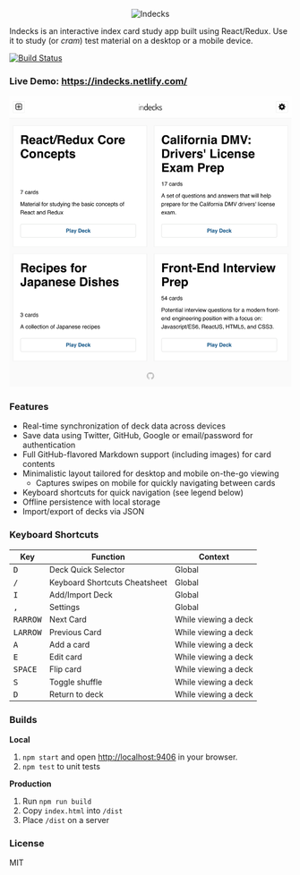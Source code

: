 <p align="center"><img class="center" src="https://yimd.net/images/indecks-logo.png" alt="Indecks"></p>

Indecks is an interactive index card study app built using React/Redux. Use it to study (or _cram_) test material on a desktop or a mobile device.

[![Build Status](https://travis-ci.org/danyim/indecks.svg?branch=master)](https://travis-ci.org/danyim/indecks)

<h3>
  Live Demo: <a href="https://indecks.netlify.com/" target="_blank">https://indecks.netlify.com/</a>
</h3>

![](https://github.com/danyim/indecks/raw/master/screenshot.png)


### Features
- Real-time synchronization of deck data across devices
- Save data using Twitter, GitHub, Google or email/password for authentication
- Full GitHub-flavored Markdown support (including images) for card contents
- Minimalistic layout tailored for desktop and mobile on-the-go viewing
  - Captures swipes on mobile for quickly navigating between cards
- Keyboard shortcuts for quick navigation (see legend below)
- Offline persistence with local storage
- Import/export of decks via JSON

### Keyboard Shortcuts
| Key | Function | Context |
| --- | -------- | ------- |
| <kbd>D</kbd> | Deck Quick Selector | Global |
| <kbd>/</kbd> | Keyboard Shortcuts Cheatsheet | Global |
| <kbd>I</kbd> | Add/Import Deck | Global |
| <kbd>,</kbd> | Settings | Global |
| <kbd>RARROW</kbd> | Next Card | While viewing a deck |
| <kbd>LARROW</kbd> | Previous Card | While viewing a deck |
| <kbd>A</kbd> | Add a card | While viewing a deck |
| <kbd>E</kbd> | Edit card | While viewing a deck |
| <kbd>SPACE</kbd> | Flip card | While viewing a deck |
| <kbd>S</kbd> | Toggle shuffle | While viewing a deck |
| <kbd>D</kbd> | Return to deck | While viewing a deck |

### Builds
**Local**

1. `npm start` and open [http://localhost:9406](http://localhost:9406) in your browser.
2. `npm test` to unit tests

**Production**

1. Run `npm run build`
2. Copy `index.html` into `/dist`
3. Place `/dist` on a server

### License
  MIT
